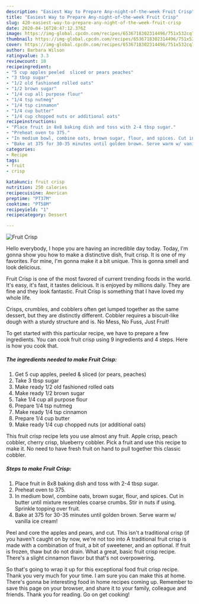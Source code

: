 ```yaml
---
description: "Easiest Way to Prepare Any-night-of-the-week Fruit Crisp"
title: "Easiest Way to Prepare Any-night-of-the-week Fruit Crisp"
slug: 420-easiest-way-to-prepare-any-night-of-the-week-fruit-crisp
date: 2020-04-16T20:47:12.376Z
image: https://img-global.cpcdn.com/recipes/6536718302314496/751x532cq70/fruit-crisp-recipe-main-photo.jpg
thumbnail: https://img-global.cpcdn.com/recipes/6536718302314496/751x532cq70/fruit-crisp-recipe-main-photo.jpg
cover: https://img-global.cpcdn.com/recipes/6536718302314496/751x532cq70/fruit-crisp-recipe-main-photo.jpg
author: Barbara Wilson
ratingvalue: 3.3
reviewcount: 10
recipeingredient:
- "5 cup apples peeled  sliced or pears peaches"
- "3 tbsp sugar"
- "1/2 old fashioned rolled oats"
- "1/2 brown sugar"
- "1/4 cup all purpose flour"
- "1/4 tsp nutmeg"
- "1/4 tsp cinnamon"
- "1/4 cup butter"
- "1/4 cup chopped nuts or additional oats"
recipeinstructions:
- "Place fruit in 8x8 baking dish and toss with 2-4 tbsp sugar."
- "Preheat oven to 375."
- "In medium bowl, combine oats, brown sugar, flour, and spices. Cut in butter until mixture resembles coarse crumbs. Stir in nuts if using. Sprinkle topping over fruit."
- "Bake at 375 for 30-35 minutes until golden brown. Serve warm w/ vanilla ice cream!"
categories:
- Recipe
tags:
- fruit
- crisp

katakunci: fruit crisp 
nutrition: 250 calories
recipecuisine: American
preptime: "PT37M"
cooktime: "PT58M"
recipeyield: "1"
recipecategory: Dessert

---
```



![Fruit Crisp](https://img-global.cpcdn.com/recipes/6536718302314496/751x532cq70/fruit-crisp-recipe-main-photo.jpg)

Hello everybody, I hope you are having an incredible day today. Today, I'm gonna show you how to make a distinctive dish, fruit crisp. It is one of my favorites. For mine, I'm gonna make it a bit unique. This is gonna smell and look delicious.

Fruit Crisp is one of the most favored of current trending foods in the world. It's easy, it's fast, it tastes delicious. It is enjoyed by millions daily. They are fine and they look fantastic. Fruit Crisp is something that I have loved my whole life.

Crisps, crumbles, and cobblers often get lumped together as the same dessert, but they are distinctly different. Cobbler requires a biscuit-like dough with a sturdy structure and is. No Mess, No Fuss, Just Fruit!


To get started with this particular recipe, we have to prepare a few ingredients. You can cook fruit crisp using 9 ingredients and 4 steps. Here is how you cook that.

##### The ingredients needed to make Fruit Crisp:

1. Get 5 cup apples, peeled &amp; sliced (or pears, peaches)
1. Take 3 tbsp sugar
1. Make ready 1/2 old fashioned rolled oats
1. Make ready 1/2 brown sugar
1. Take 1/4 cup all purpose flour
1. Prepare 1/4 tsp nutmeg
1. Make ready 1/4 tsp cinnamon
1. Prepare 1/4 cup butter
1. Make ready 1/4 cup chopped nuts (or additional oats)


This fruit crisp recipe lets you use almost any fruit. Apple crisp, peach cobbler, cherry crisp, blueberry cobbler. Pick a fruit and use this recipe to make it. No need to have fresh fruit on hand to pull together this classic cobbler. 

##### Steps to make Fruit Crisp:

1. Place fruit in 8x8 baking dish and toss with 2-4 tbsp sugar.
1. Preheat oven to 375.
1. In medium bowl, combine oats, brown sugar, flour, and spices. Cut in butter until mixture resembles coarse crumbs. Stir in nuts if using. Sprinkle topping over fruit.
1. Bake at 375 for 30-35 minutes until golden brown. Serve warm w/ vanilla ice cream!


Peel and core the apples and pears, and cut. This isn&#39;t a traditional crisp (if you haven&#39;t caught on by now, we&#39;re not too into A traditional fruit crisp is made with a combination of fruit, a bit of sweetener, and an optional. If fruit is frozen, thaw but do not drain. What a great, basic fruit crisp recipe. There&#39;s a slight cinnamon flavor but that&#39;s not overpowering. 

So that's going to wrap it up for this exceptional food fruit crisp recipe. Thank you very much for your time. I am sure you can make this at home. There's gonna be interesting food in home recipes coming up. Remember to save this page on your browser, and share it to your family, colleague and friends. Thank you for reading. Go on get cooking!
